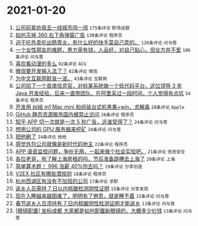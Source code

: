# 2021-01-20

1. [公司前辈劝我去一线城市闯一闯](https://www.v2ex.com/t/746509) `175条评论` `职场话题`
1. [如何灭掉 360 右下角弹窗广告](https://www.v2ex.com/t/746538) `130条评论` `程序员`
1. [迫于吃外卖吃出肠胃炎，有什么好的快手菜自己弄的。](https://www.v2ex.com/t/746547) `126条评论` `问与答`
1. [一个女性朋友的难题，男方家有钱，人品好，对自己贴心，但女方并不爱](https://www.v2ex.com/t/746735) `106条评论` `问与答`
1. [喜欢看动漫的多么](https://www.v2ex.com/t/746629) `92条评论` `ACG`
1. [微信要开发输入法了？](https://www.v2ex.com/t/746525) `82条评论` `微信`
1. [为中文互联网默哀一波。](https://www.v2ex.com/t/746647) `43条评论` `互联网`
1. [公司招了一个首席信息官，对标某系统做一个低代码平台，这位领导 3 年 Java 开发经验，后来一直带团队，在阿里呆过一段时间，个人觉得有点坑](https://www.v2ex.com/t/746717) `34条评论` `程序员`
1. [开发用 纠结 m1 Mac mini 和组装台式机黑果+win，求解毒](https://www.v2ex.com/t/746737) `28条评论` `Apple`
1. [GiHub 静态资源服务国内被禁止访问](https://www.v2ex.com/t/746659) `26条评论` `程序员`
1. [知乎 APP 切一次就是一次 5 秒广告，这谁受得了？](https://www.v2ex.com/t/746639) `24条评论` `问与答`
1. [想用公司的 GPU 服务器来挖矿](https://www.v2ex.com/t/746577) `24条评论` `问与答`
1. [把他删了](https://www.v2ex.com/t/746505) `24条评论` `他他`
1. [感觉外包公司就像是新时代的地主](https://www.v2ex.com/t/746612) `22条评论` `程序员`
1. [APP 语音监控问题，争吵无用，一起来做个社会实验吧。](https://www.v2ex.com/t/746707) `21条评论` `信息安全`
1. [各位老哥，有了解上海房租的吗，节后准备跳槽去上海了](https://www.v2ex.com/t/746762) `20条评论` `上海`
1. [简单算术题！ 996 涨薪 40%你去吗？](https://www.v2ex.com/t/746524) `19条评论` `分享创造`
1. [V2EX 社区有哪些潜规则](https://www.v2ex.com/t/746745) `18条评论` `程序员`
1. [杭州西湖区有没有不加班的公司](https://www.v2ex.com/t/746655) `17条评论` `求职`
1. [返乡人员需持 7 日以内核酸检测阴性证明](https://www.v2ex.com/t/746728) `15条评论` `分享发现`
1. [现在入睡越来越困难了，明明有了倦意，就是睡不着](https://www.v2ex.com/t/746615) `15条评论` `问与答`
1. [春节返乡人员须持有 7 日内核酸阴性检测证明才能返乡](https://www.v2ex.com/t/746732) `13条评论` `问与答`
1. [[眼镜配置] 坐标成都 大家都是如何配置新眼镜的，大概多少价钱](https://www.v2ex.com/t/746670) `13条评论` `问与答`

